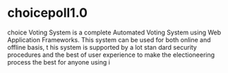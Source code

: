 # choicepoll1.0
choice Voting System is a complete Automated Voting System using Web Application Frameworks. This system can be used for both online and offline basis, t his system is supported by a lot stan dard security procedures and the best of user experience to make the electioneering process the best for anyone using i
